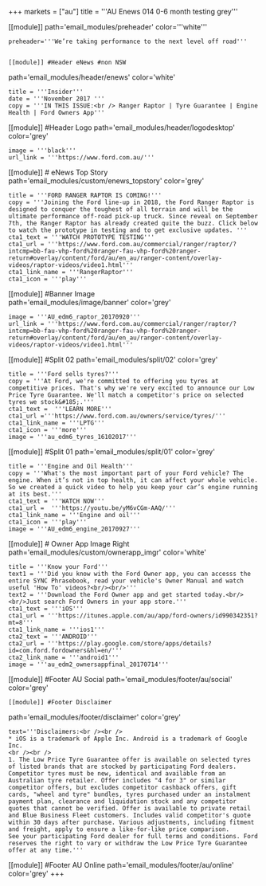 +++
markets = ["au"]
title = '''AU Enews 014 0-6 month testing grey'''

[[module]]
path='email_modules/preheader'
color='''white'''

	preheader='''We’re taking performance to the next level off road'''

	
    [[module]] #Header eNews #non NSW
path='email_modules/header/enews'
color='white'

	title = '''Insider'''
	date = '''November 2017 '''
	copy = '''IN THIS ISSUE:<br /> Ranger Raptor | Tyre Guarantee | Engine Health | Ford Owners App'''

[[module]] #Header Logo
path='email_modules/header/logodesktop'
color='grey'

	image = '''black'''
	url_link = '''https://www.ford.com.au/'''

[[module]] # eNews Top Story
path='email_modules/custom/enews_topstory'
color='grey'

	title = '''FORD RANGER RAPTOR IS COMING!'''
	copy = '''Joining the Ford line-up in 2018, the Ford Ranger Raptor is designed to conquer the toughest of all terrain and will be the ultimate performance off-road pick-up truck. Since reveal on September 7th, the Ranger Raptor has already created quite the buzz. Click below to watch the prototype in testing and to get exclusive updates. '''
	cta1_text = '''WATCH PROTOTYPE TESTING'''
	cta1_url = '''https://www.ford.com.au/commercial/ranger/raptor/?intcmp=bb-fau-vhp-ford%20ranger-fau-vhp-ford%20ranger-return#overlay/content/ford/au/en_au/ranger-content/overlay-videos/raptor-videos/video1.html'''
	cta1_link_name = '''RangerRaptor'''
	cta1_icon = '''play'''


[[module]] #Banner Image	
path='email_modules/image/banner'
color='grey'


	image = '''AU_edm6_raptor_20170920'''
	url_link = '''https://www.ford.com.au/commercial/ranger/raptor/?intcmp=bb-fau-vhp-ford%20ranger-fau-vhp-ford%20ranger-return#overlay/content/ford/au/en_au/ranger-content/overlay-videos/raptor-videos/video1.html'''
   

[[module]] #Split 02
path='email_modules/split/02'
color='grey'

	title = '''Ford sells tyres?'''
	copy = '''At Ford, we're committed to offering you tyres at competitive prices. That's why we're very excited to announce our Low Price Tyre Guarantee. We'll match a competitor's price on selected tyres we stock&#185;.'''
	cta1_text =  '''LEARN MORE'''
	cta1_url ='''https://www.ford.com.au/owners/service/tyres/'''
	cta1_link_name = '''LPTG''' 
	cta1_icon = '''more'''
	image = '''au_edm6_tyres_16102017'''


[[module]] #Split 01
path='email_modules/split/01'
color='grey'

    title = '''Engine and Oil Health'''
	copy = '''What's the most important part of your Ford vehicle? The engine. When it’s not in top health, it can affect your whole vehicle. So we created a quick video to help you keep your car’s engine running at its best.'''
	cta1_text = '''WATCH NOW'''
	cta1_url =  '''https://youtu.be/yM6vCGm-AAQ/'''
	cta1_link_name = '''Engine and oil'''
	cta1_icon = '''play'''
	image = '''AU_edm6_engine_20170927'''


[[module]] # Owner App Image Right
path='email_modules/custom/ownerapp_imgr'
color='white'

	title = '''Know your Ford'''
	text1 = '''Did you know with the Ford Owner app, you can accesss the entire SYNC Phrasebook, read your vehicle's Owner Manual and watch useful 'How To' videos?<br/><br/>'''
	text2 = '''Download the Ford Owner app and get started today.<br/><br/>Just search Ford Owners in your app store.'''
	cta1_text = '''iOS'''
	cta1_url = '''https://itunes.apple.com/au/app/ford-owners/id990342351?mt=8'''
	cta1_link_name = '''ios1'''
	cta2_text = '''ANDROID'''
	cta2_url = '''https://play.google.com/store/apps/details?id=com.ford.fordowners&hl=en/'''
	cta2_link_name = '''android1'''
	image = '''au_edm2_ownersappfinal_20170714'''


[[module]] #Footer AU Social
path='email_modules/footer/au/social'
color='grey'

    [[module]] #Footer Disclaimer
path='email_modules/footer/disclaimer'
color='grey'

	text='''Disclaimers:<br /><br />
    * iOS is a trademark of Apple Inc. Android is a trademark of Google Inc.
    <br /><br />
	1. The Low Price Tyre Guarantee offer is available on selected tyres of listed brands that are stocked by participating Ford dealers. Competitor tyres must be new, identical and available from an Australian tyre retailer. Offer includes "4 for 3" or similar competitor offers, but excludes competitor cashback offers, gift cards, "wheel and tyre" bundles, tyres purchased under an instalment payment plan, clearance and liquidation stock and any competitor quotes that cannot be verified. Offer is available to private retail and Blue Business Fleet customers. Includes valid competitor's quote within 30 days after purchase. Various adjustments, including fitment and freight, apply to ensure a like-for-like price comparison.
    See your participating Ford dealer for full terms and conditions. Ford reserves the right to vary or withdraw the Low Price Tyre Guarantee offer at any time.'''

[[module]] #Footer AU Online
path='email_modules/footer/au/online'
color='grey'
+++

